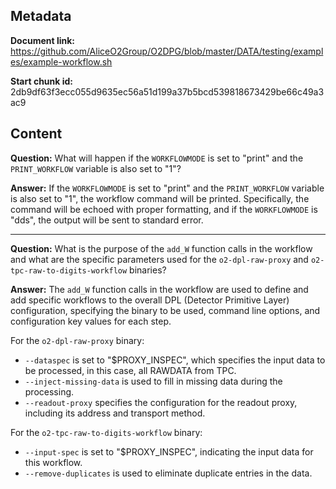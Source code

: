 ## Metadata

**Document link:** https://github.com/AliceO2Group/O2DPG/blob/master/DATA/testing/examples/example-workflow.sh

**Start chunk id:** 2db9df63f3ecc055d9635ec56a51d199a37b5bcd539818673429be66c49a3ac9

## Content

**Question:** What will happen if the `WORKFLOWMODE` is set to "print" and the `PRINT_WORKFLOW` variable is also set to "1"?

**Answer:** If the `WORKFLOWMODE` is set to "print" and the `PRINT_WORKFLOW` variable is also set to "1", the workflow command will be printed. Specifically, the command will be echoed with proper formatting, and if the `WORKFLOWMODE` is "dds", the output will be sent to standard error.

---

**Question:** What is the purpose of the `add_W` function calls in the workflow and what are the specific parameters used for the `o2-dpl-raw-proxy` and `o2-tpc-raw-to-digits-workflow` binaries?

**Answer:** The `add_W` function calls in the workflow are used to define and add specific workflows to the overall DPL (Detector Primitive Layer) configuration, specifying the binary to be used, command line options, and configuration key values for each step.

For the `o2-dpl-raw-proxy` binary:
- `--dataspec` is set to "$PROXY_INSPEC", which specifies the input data to be processed, in this case, all RAWDATA from TPC.
- `--inject-missing-data` is used to fill in missing data during the processing.
- `--readout-proxy` specifies the configuration for the readout proxy, including its address and transport method.

For the `o2-tpc-raw-to-digits-workflow` binary:
- `--input-spec` is set to "$PROXY_INSPEC", indicating the input data for this workflow.
- `--remove-duplicates` is used to eliminate duplicate entries in the data.